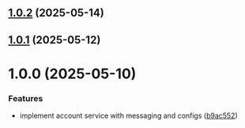## [1.0.2](https://github.com/dev-kitchen/account-service/compare/v1.0.1...v1.0.2) (2025-05-14)

## [1.0.1](https://github.com/dev-kitchen/account-service/compare/v1.0.0...v1.0.1) (2025-05-12)

# 1.0.0 (2025-05-10)


### Features

* implement account service with messaging and configs ([b9ac552](https://github.com/dev-kitchen/account-service/commit/b9ac55223e841361e3d95cc783154d06a24a851e))
